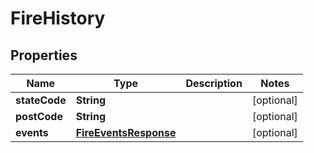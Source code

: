 

# FireHistory


## Properties

Name | Type | Description | Notes
------------ | ------------- | ------------- | -------------
**stateCode** | **String** |  |  [optional]
**postCode** | **String** |  |  [optional]
**events** | [**FireEventsResponse**](FireEventsResponse.md) |  |  [optional]



